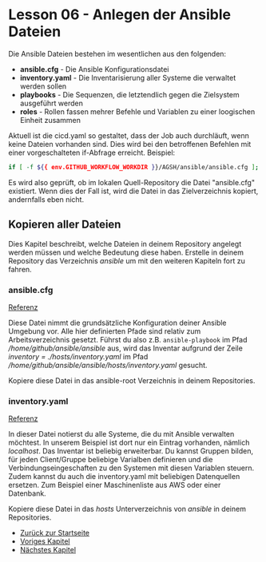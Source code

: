 # Lesson 06 - Anlegen der Ansible Dateien

Die Ansible Dateien bestehen im wesentlichen aus den folgenden:

- **ansible.cfg** - Die Ansible Konfigurationsdatei
- **inventory.yaml** - Die Inventarisierung aller Systeme die verwaltet werden sollen
- **playbooks** - Die Sequenzen, die letztendlich gegen die Zielsystem ausgeführt werden
- **roles** - Rollen fassen mehrer Befehle und Variablen zu einer loogischen Einheit zusammen

Aktuell ist die cicd.yaml so gestaltet, dass der Job auch durchläuft, wenn keine Dateien vorhanden sind. Dies wird bei den betroffenen Befehlen mit einer vorgeschalteten if-Abfrage erreicht. Beispiel:

```bash
if [ -f ${{ env.GITHUB_WORKFLOW_WORKDIR }}/AGSH/ansible/ansible.cfg ]; then cp ${{ env.GITHUB_WORKFLOW_WORKDIR }}/AGSH/ansible/ansible.cfg /home/github/ansible/ansible/ansible.cfg; fi
```

Es wird also geprüft, ob im lokalen Quell-Repository die Datei "ansible.cfg" existiert. Wenn dies der Fall ist, wird die Datei in das Zielverzeichnis kopiert, andernfalls eben nicht.

## Kopieren aller Dateien

Dies Kapitel beschreibt, welche Dateien in deinem Repository angelegt werden müssen und welche Bedeutung diese haben. Erstelle in deinem Repository das Verzeichnis *ansible* um mit den weiteren Kapiteln fort zu fahren.

### ansible.cfg

[Referenz](https://docs.ansible.com/ansible/latest/reference_appendices/config.html)

Diese Datei nimmt die grundsätzliche Konfiguration deiner Ansible Umgebung vor. Alle hier definierten Pfade sind relativ zum Arbeitsverzeichnis gesetzt. Führst du also z.B. ```ansible-playbook``` im Pfad */home/github/ansible/ansible* aus, wird das Inventar aufgrund der Zeile *inventory = ./hosts/inventory.yaml* im Pfad */home/github/ansible/ansible/hosts/inventory.yaml* gesucht.

Kopiere diese Datei in das ansible-root Verzeichnis in deinem Repositories.

### inventory.yaml

[Referenz](https://docs.ansible.com/ansible/latest/inventory_guide/intro_inventory.html)

In dieser Datei notierst du alle Systeme, die du mit Ansible verwalten möchtest. In unserem Beispiel ist dort nur ein Eintrag vorhanden, nämlich *localhost*. Das Inventar ist beliebig erweiterbar. Du kannst Gruppen bilden, für jeden Client/Gruppe beliebige Varialben definieren und die Verbindungseingeschaften zu den Systemen mit diesen Variablen steuern. Zudem kannst du auch die inventory.yaml mit beliebigen Datenquellen ersetzen. Zum Beispiel einer Maschinenliste aus AWS oder einer Datenbank.

Kopiere diese Datei in das *hosts* Unterverzeichnis von *ansible* in deinem Repositories.

- [Zurück zur Startseite](./../README.md)
- [Voriges Kapitel](./../Lesson05-Create_cicd_workflow/Lesson05.md)
- [Nächstes Kapitel](./../Lesson06-Create_Ansible_playbook_workflow/Lesson06.md)